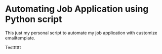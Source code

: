# Automating Job Application using Python script

This just my personal script to automate my job application with customize emailtemplate.

Testttttt
